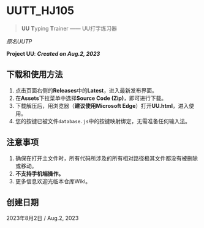 # UUTT_HJ105
> **UU** **T**yping **T**rainer —— UU打字练习器

*原名UUTP*

**Project UU**: ***Created on Aug.2, 2023***
## 下载和使用方法
1. 点击页面右侧的**Releases**中的**Latest**，进入最新发布界面。
2. 在**Assets**下拉菜单中选择**Source Code (Zip)**，即可进行下载。
3. 下载解压后，用浏览器（**建议使用Microsoft Edge**）打开**UU.html**，进入使用。
4. 您的按键已被文件`database.js`中的按键映射绑定，无需准备任何输入法。
## 注意事项
1. 确保在打开主文件时，所有代码所涉及的所有相对路径极其文件都没有被删除或移动。
2. **不支持手机端操作。**
3. 更多信息欢迎光临本仓库Wiki。
## 创建日期
2023年8月2日 / Aug.2, 2023
